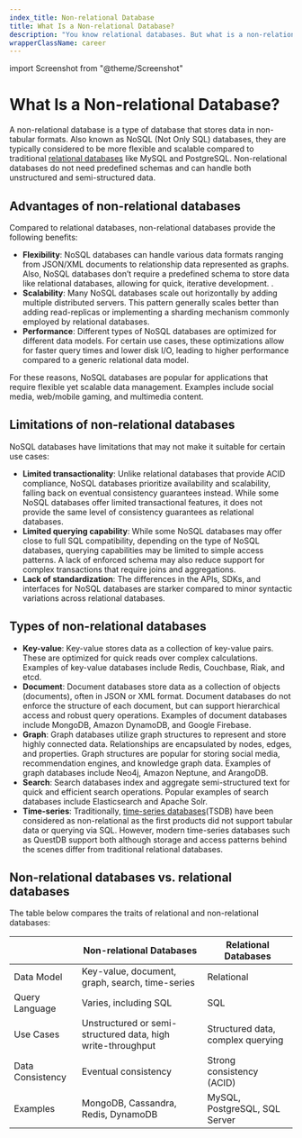 ```yaml
---
index_title: Non-relational Database
title: What Is a Non-relational Database?
description: "You know relational databases. But what is a non-relational database? Visit our glossary page to learn more and deepen your technical knowledge."
wrapperClassName: career
---
```


import Screenshot from "@theme/Screenshot"

# What Is a Non-relational Database?

A non-relational database is a type of database that stores data in non-tabular
formats. Also known as NoSQL (Not Only SQL) databases, they are typically
considered to be more flexible and scalable compared to traditional
[relational databases](/glossary/relational-database/) like MySQL and
PostgreSQL. Non-relational databases do not need predefined schemas and can
handle both unstructured and semi-structured data.

## Advantages of non-relational databases

Compared to relational databases, non-relational databases provide the following
benefits:

- **Flexibility**: NoSQL databases can handle various data formats ranging from
  JSON/XML documents to relationship data represented as graphs. Also, NoSQL
  databases don’t require a predefined schema to store data like relational
  databases, allowing for quick, iterative development. .
- **Scalability**: Many NoSQL databases scale out horizontally by adding
  multiple distributed servers. This pattern generally scales better than adding
  read-replicas or implementing a sharding mechanism commonly employed by
  relational databases.
- **Performance**: Different types of NoSQL databases are optimized for
  different data models. For certain use cases, these optimizations allow for
  faster query times and lower disk I/O, leading to higher performance compared
  to a generic relational data model.

For these reasons, NoSQL databases are popular for applications that require
flexible yet scalable data management. Examples include social media, web/mobile
gaming, and multimedia content.

## Limitations of non-relational databases

NoSQL databases have limitations that may not make it suitable for certain use
cases:

- **Limited transactionality**: Unlike relational databases that provide ACID
  compliance, NoSQL databases prioritize availability and scalability, falling
  back on eventual consistency guarantees instead. While some NoSQL databases
  offer limited transactional features, it does not provide the same level of
  consistency guarantees as relational databases.
- **Limited querying capability**: While some NoSQL databases may offer close to
  full SQL compatibility, depending on the type of NoSQL databases, querying
  capabilities may be limited to simple access patterns. A lack of enforced
  schema may also reduce support for complex transactions that require joins and
  aggregations.
- **Lack of standardization**: The differences in the APIs, SDKs, and interfaces
  for NoSQL databases are starker compared to minor syntactic variations across
  relational databases.

## Types of non-relational databases

- **Key-value**: Key-value stores data as a collection of key-value pairs. These
  are optimized for quick reads over complex calculations. Examples of key-value
  databases include Redis, Couchbase, Riak, and etcd.
- **Document**: Document databases store data as a collection of objects
  (documents), often in JSON or XML format. Document databases do not enforce
  the structure of each document, but can support hierarchical access and robust
  query operations. Examples of document databases include MongoDB, Amazon
  DynamoDB, and Google Firebase.
- **Graph**: Graph databases utilize graph structures to represent and store
  highly connected data. Relationships are encapsulated by nodes, edges, and
  properties. Graph structures are popular for storing social media,
  recommendation engines, and knowledge graph data. Examples of graph databases
  include Neo4j, Amazon Neptune, and ArangoDB.
- **Search**: Search databases index and aggregate semi-structured text for
  quick and efficient search operations. Popular examples of search databases
  include Elasticsearch and Apache Solr.
- **Time-series**: Traditionally,
  [time-series databases](/glossary/time-series-database/)(TSDB) have been
  considered as non-relational as the first products did not support tabular
  data or querying via SQL. However, modern time-series databases such as
  QuestDB support both although storage and access patterns behind the scenes
  differ from traditional relational databases.

## Non-relational databases vs. relational databases

The table below compares the traits of relational and non-relational databases:

|                  | Non-relational Databases                                    | Relational Databases              |
| ---------------- | ----------------------------------------------------------- | --------------------------------- |
| Data Model       | Key-value, document, graph, search, time-series             | Relational                        |
| Query Language   | Varies, including SQL                                       | SQL                               |
| Use Cases        | Unstructured or semi-structured data, high write-throughput | Structured data, complex querying |
| Data Consistency | Eventual consistency                                        | Strong consistency (ACID)         |
| Examples         | MongoDB, Cassandra, Redis, DynamoDB                         | MySQL, PostgreSQL, SQL Server     |
